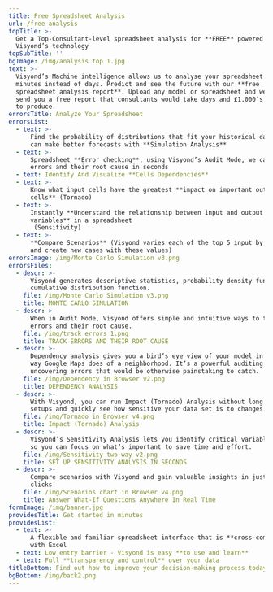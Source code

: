 ```yaml
---
title: Free Spreadsheet Analysis
url: /free-analysis
topTitle: >-
  Get a Top-Consultant-level spreadsheet analysis for **FREE** powered by
  Visyond’s technology
topSubTitle: ''
bgImage: /img/analysis top 1.jpg
text: >-
  Visyond’s Machine intelligence allows us to analyse your spreadsheet in
  minutes instead of days. Predict and see the future with our **free
  spreadsheet analysis report**. Upload any model or spreadsheet and we will
  send you a free report that consultants would take days and £1,000’s in fees
  to produce.
errorsTitle: Analyze Your Spreadsheet
errorsList:
  - text: >-
      Find the probability of distributions that fit your historical data so you
      can make better forecasts with **Simulation Analysis**
  - text: >-
      Spreadsheet **Error checking**, using Visyond’s Audit Mode, we can track
      errors and their root cause in seconds
  - text: Identify And Visualize **Cells Dependencies**
  - text: >-
      Know what input cells have the greatest **impact on important output
      cells** (Tornado)
  - text: >-
      Instantly **Understand the relationship between input and output
      variables** in a spreadsheet
       (Sensitivity)
  - text: >-
      **Compare Scenarios** (Visyond varies each of the top 5 input by -/+ 50%
      and create new cases with these values)
errorsImage: /img/Monte Carlo Simulation v3.png
errorsFiles:
  - descr: >-
      Visyond generates descriptive statistics, probability density function and
      cumulative distribution function.
    file: /img/Monte Carlo Simulation v3.png
    title: MONTE CARLO SIMULATION
  - descr: >-
      When in Audit Mode, Visyond offers simple and intuitive ways to track
      errors and their root cause.
    file: /img/track errors 1.png
    title: TRACK ERRORS AND THEIR ROOT CAUSE
  - descr: >-
      Dependency analysis gives you a bird’s eye view of your model in the same
      way Google Maps does of a neighborhood. It’s a powerful auditing tool,
      uncovering errors that would be otherwise painstaking to catch.
    file: /img/Dependency in Browser v2.png
    title: DEPENDENCY ANALYSIS
  - descr: >-
      With Visyond, you can run Impact (Tornado) Analysis without long manual
      setups and quickly see how sensitive your data set is to changes.
    file: /img/Tornado in Browser v4.png
    title: Impact (Tornado) Analysis
  - descr: >-
      Visyond’s Sensitivity Analysis lets you identify critical variables easily
      so you can focus on what’s important to save time and effort.
    file: /img/Sensitivity two-way v2.png
    title: SET UP SENSITIVITY ANALYSIS IN SECONDS
  - descr: >-
      Compare scenarios with Visyond and gain valuable insights in just a few
      clicks!
    file: /img/Scenarios chart in Browser v4.png
    title: Answer What-If Questions Anywhere In Real Time
formImage: /img/banner.jpg
providesTitle: Get started in minutes
providesList:
  - text: >-
      A flexible and familiar spreadsheet interface that is **cross-compatible**
      with Excel
  - text: Low entry barrier - Visyond is easy **to use and learn**
  - text: Full **transparency and control** over your data
titleBottom: Find out how to improve your decision-making process today
bgBottom: /img/back2.png
---
```


